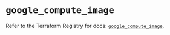 # `google_compute_image`

Refer to the Terraform Registry for docs: [`google_compute_image`](https://registry.terraform.io/providers/hashicorp/google/5.43.1/docs/resources/compute_image).

